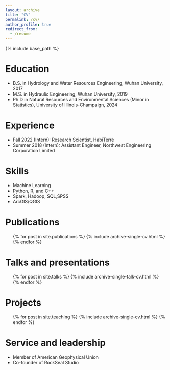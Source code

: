 ```yaml
---
layout: archive
title: "CV"
permalink: /cv/
author_profile: true
redirect_from:
  - /resume
---
```


{% include base_path %}

Education
======
* B.S. in Hydrology and Water Resources Engineering, Wuhan University, 2017
* M.S. in Hydraulic Engineering, Wuhan University, 2019
* Ph.D in Natural Resources and Environmental Sciences (Minor in Statistics), University of Illinois-Champaign, 2024

Experience
======
* Fall   2022 (Intern): Research Scientist, HabiTerre  
* Summer 2018 (Intern): Assistant Engineer, Northwest Engineering Corporation Limited

Skills
======
* Machine Learning
* Python, R, and C++
* Spark, Hadoop, SQL,SPSS
* ArcGIS/QGIS
  
Publications
======
  <ul>{% for post in site.publications %}
    {% include archive-single-cv.html %}
  {% endfor %}</ul>
  
Talks and presentations
======
  <ul>{% for post in site.talks %}
    {% include archive-single-talk-cv.html %}
  {% endfor %}</ul>
  
Projects
======
  <ul>{% for post in site.teaching %}
    {% include archive-single-cv.html %}
  {% endfor %}</ul>
  
Service and leadership
======
* Member of American Geophysical Union
* Co-founder of RockSeal Studio
